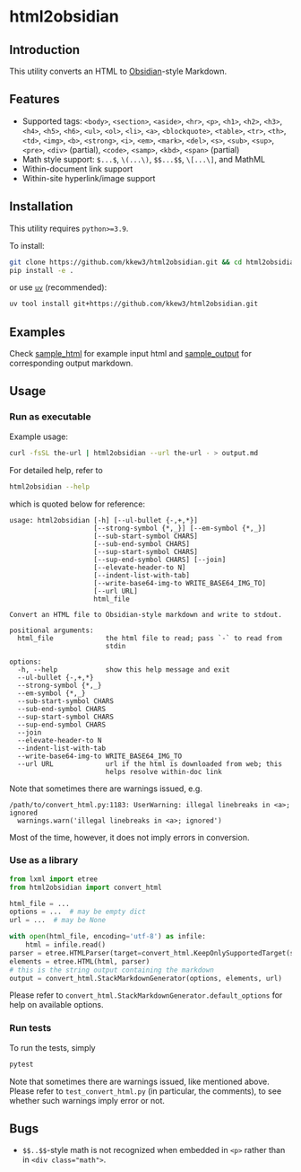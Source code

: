 # html2obsidian

## Introduction

This utility converts an HTML to [Obsidian][1]-style Markdown.

## Features

- Supported tags:
  `<body>`, `<section>`, `<aside>`,
  `<hr>`,
  `<p>`,
  `<h1>`, `<h2>`, `<h3>`, `<h4>`, `<h5>`, `<h6>`, 
  `<ul>`, `<ol>`, `<li>`,
  `<a>`,
  `<blockquote>`,
  `<table>`, `<tr>`, `<th>`, `<td>`,
  `<img>`,
  `<b>`, `<strong>`, `<i>`, `<em>`, `<mark>`, `<del>`, `<s>`,
  `<sub>`, `<sup>`,
  `<pre>`,
  `<div>` (partial),
  `<code>`, `<samp>`, `<kbd>`,
  `<span>` (partial)
- Math style support: `$...$`, `\(...\)`, `$$...$$`, `\[...\]`, and MathML
- Within-document link support
- Within-site hyperlink/image support

## Installation

This utility requires `python>=3.9`.

To install:

```bash
git clone https://github.com/kkew3/html2obsidian.git && cd html2obsidian
pip install -e .
```

or use [`uv`](https://docs.astral.sh/uv/) (recommended):

```bash
uv tool install git+https://github.com/kkew3/html2obsidian.git
```

## Examples

Check [sample_html](./sample_html) for example input html and [sample_output](./sample_output) for corresponding output markdown.

## Usage

### Run as executable

Example usage:

```bash
curl -fsSL the-url | html2obsidian --url the-url - > output.md
```

For detailed help, refer to

```bash
html2obsidian --help
```

which is quoted below for reference:

```
usage: html2obsidian [-h] [--ul-bullet {-,+,*}]
                     [--strong-symbol {*,_}] [--em-symbol {*,_}]
                     [--sub-start-symbol CHARS]
                     [--sub-end-symbol CHARS]
                     [--sup-start-symbol CHARS]
                     [--sup-end-symbol CHARS] [--join]
                     [--elevate-header-to N]
                     [--indent-list-with-tab]
                     [--write-base64-img-to WRITE_BASE64_IMG_TO]
                     [--url URL]
                     html_file

Convert an HTML file to Obsidian-style markdown and write to stdout.

positional arguments:
  html_file             the html file to read; pass `-` to read from
                        stdin

options:
  -h, --help            show this help message and exit
  --ul-bullet {-,+,*}
  --strong-symbol {*,_}
  --em-symbol {*,_}
  --sub-start-symbol CHARS
  --sub-end-symbol CHARS
  --sup-start-symbol CHARS
  --sup-end-symbol CHARS
  --join
  --elevate-header-to N
  --indent-list-with-tab
  --write-base64-img-to WRITE_BASE64_IMG_TO
  --url URL             url if the html is downloaded from web; this
                        helps resolve within-doc link
```

Note that sometimes there are warnings issued, e.g.

```
/path/to/convert_html.py:1183: UserWarning: illegal linebreaks in <a>; ignored
  warnings.warn('illegal linebreaks in <a>; ignored')
```

Most of the time, however, it does not imply errors in conversion.

### Use as a library

```python
from lxml import etree
from html2obsidian import convert_html

html_file = ...
options = ...  # may be empty dict
url = ...  # may be None

with open(html_file, encoding='utf-8') as infile:
    html = infile.read()
parser = etree.HTMLParser(target=convert_html.KeepOnlySupportedTarget(strict=True))
elements = etree.HTML(html, parser)
# this is the string output containing the markdown
output = convert_html.StackMarkdownGenerator(options, elements, url)
```

Please refer to `convert_html.StackMarkdownGenerator.default_options` for help on available options.

### Run tests

To run the tests, simply

```bash
pytest
```

Note that sometimes there are warnings issued, like mentioned above.
Please refer to `test_convert_html.py` (in particular, the comments), to see whether such warnings imply error or not.


## Bugs

- `$$..$$`-style math is not recognized when embedded in `<p>` rather than in `<div class="math">`.


[1]: https://obsidian.md
